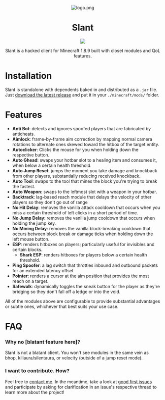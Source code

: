 
<div align = center>

![logo.png](src/main/resources/logo.png)

# Slant


![](https://tokei.rs/b1/github/jameesyy/slant)

Slant is a hacked client for Minecraft 1.8.9 built with closet modules and QoL features.
</div>

# Installation
Slant is standalone with dependents baked in and distributed as a `.jar` file. Just [download the latest release](https://github.com/jameesyy/slant/releases) and put it in your `./minecraft/mods/` folder.

# Features
- **Anti Bot**: detects and ignores spoofed players that are fabricated by anticheats.
- **Aimlock**: frame-by-frame aim correction by mapping normal camera rotations to alternate ones skewed toward the hitbox of the target entity.
- **Autoclicker**: Clicks the mouse for you when holding down the respective button.
- **Auto Ghead**: swaps your hotbar slot to a healing item and consumes it, when below a certain health threshold.
- **Auto Jump Reset**: jumps the moment you take damage and knockback from other players, substantially reducing received knockback.
- **Auto Tool**: swaps to the tool that mines the block you're trying to break the fastest.
- **Auto Weapon**: swaps to the leftmost slot with a weapon in your hotbar.
- **Backtrack**: lag-based reach module that delays the velocity of other players so they don't go out of range
- **No Hit Delay**: removes the vanilla attack cooldown that occurs when you miss a certain threshold of left clicks in a short period of time.
- **No Jump Delay**: removes the vanilla jump cooldown that occurs when holding the jump key.
- **No Mining Delay**: removes the vanilla block-breaking cooldown that occurs between block break or damage ticks when holding down the left mouse button.
- **ESP**: renders hitboxes on players; particularly useful for invisibles and certain blocks.
  - **Shark ESP**: renders hitboxes for players below a certain health threshold.
- **Ping Spoofer**: a lag switch that throttles inbound and outbound packets for an extended latency offset
- **Pointer**: renders a cursor at the aim position that provides the most reach on a target.
- **Safewalk**: dynamically toggles the sneak button for the player as they're bridging so they don't fall off a ledge or into the void.

All of the modules above are configurable to provide substantial advantages or subtle ones, whichever that best suits your use case.

# FAQ
### Why no [blatant feature here]?
Slant is not a blatant client. You won't see modules in the same vein as bhop, killaura/silentaura, or velocity (outside of a jump reset mode).

### I want to contribute. How?
Feel free to [contact me](mailto:jameson@jbey.dev). In the meantime, take a look at [good first issues](https://github.com/jameesyy/slant/issues?q=is%3Aissue+is%3Aopen+label%3A%22good+first+issue%22) and participate by asking for clarification in an issue's respective thread to learn more about the project!
